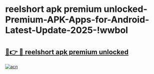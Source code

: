 # reelshort apk premium unlocked-Premium-APK-Apps-for-Android-Latest-Update-2025-!wwbol

# <h2><a href="https://googleone.com">🔗👉 🔴 reelshort apk premium unlocked</a></h2>

[![acn](https://github.com/user-attachments/assets/0f9c940e-d8b0-45ae-aac7-cd30a18b3e1c)](https://googleone.com)


